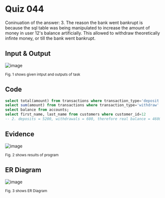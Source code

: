 # Quiz 044

Coninuation of the answer:
3. The reason the bank went bankrupt is because the sql table was being manipulated to increase the amount of money in user 12's balance artificially. This allowed to withdraw theoretically infinte money, or till the bank went bankrupt.

## Input & Output
![image](https://github.com/Amine-Itani/Quizzes/assets/123438294/e89e9294-4ad7-4337-b333-1ac3f075e389)

<sub>Fig. 1 shows given intput and outputs of task
## Code

```sql
select total(amount) from transactions where transaction_type='deposit' group by account_id;
select sum(amount) from transactions where transaction_type='withdraw' group by account_id;
select balance from accounts;
select first_name, last_name from customers where customer_id=12
-- 2. deposits = 5200, withdrawals = 600, therefore real balance = 4600, but in fact it is 5000 --

```
## Evidence
![image](https://github.com/Amine-Itani/Quizzes/assets/123438294/13f2df3c-95ab-432b-8d62-bb6671242206)

<sub>Fig. 2 shows results of program

## ER Diagram
![image](https://github.com/Amine-Itani/Quizzes/assets/123438294/a7e986f9-fc89-4f13-8a85-06cdca355f06)

<sub>Fig. 3 shows ER Diagram


